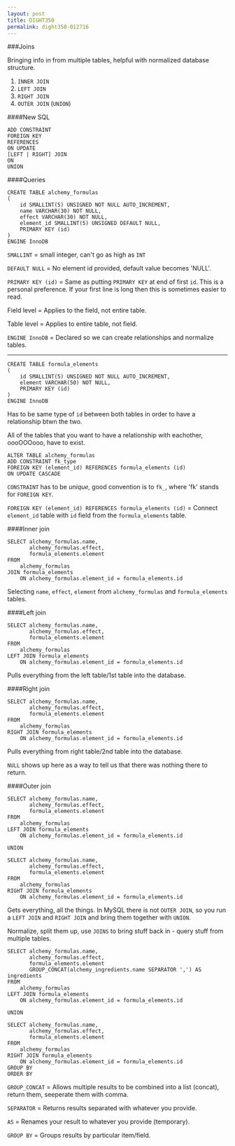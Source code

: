 ```yaml
---
layout: post
title: DIGHT350
permalink: dight350-012716
---
```


###Joins

Bringing info in from multiple tables, helpful with normalized database structure.


1. `INNER JOIN`
2. `LEFT JOIN`
3. `RIGHT JOIN`
4. `OUTER JOIN` (`UNION`)


####New SQL

```
ADD CONSTRAINT
FOREIGN KEY
REFERENCES
ON UPDATE
[LEFT | RIGHT] JOIN
ON
UNION
```

####Queries

```
CREATE TABLE alchemy_formulas
(
    id SMALLINT(5) UNSIGNED NOT NULL AUTO_INCREMENT,
    name VARCHAR(30) NOT NULL,
    effect VARCHAR(30) NOT NULL,
    element_id SMALLINT(5) UNSIGNED DEFAULT NULL,
    PRIMARY KEY (id)
)
ENGINE InnoDB
```

`SMALLINT` = small integer, can't go as high as `INT`

`DEFAULT NULL` = No element id provided, default value becomes 'NULL'.

`PRIMARY KEY (id)` = Same as putting `PRIMARY KEY` at end of first `id`. This is a personal preference. If your first line is long then this is sometimes easier to read.

Field level = Applies to the field, not entire table.

Table level = Applies to entire table, not field.

`ENGINE InnoDB` = Declared so we can create relationships and normalize tables.

___

```
CREATE TABLE formula_elements
(
    id SMALLINT(5) UNSIGNED NOT NULL AUTO_INCREMENT,
    element VARCHAR(50) NOT NULL,
    PRIMARY KEY (id)
)
ENGINE InnoDB
```


Has to be same type of `id` between both tables in order to have a relationship btwn the two.


All of the tables that you want to have a relationship with eachother, oooOOOooo, have to exist.


```
ALTER TABLE alchemy_formulas
ADD CONSTRAINT fk_type
FOREIGN KEY (element_id) REFERENCES formula_elements (id)
ON UPDATE CASCADE
```


`CONSTRAINT` has to be _unique_, good convention is to `fk_`, where 'fk' stands for `FOREIGN KEY`.

`FOREIGN KEY (element_id) REFERENCES formula_elements (id)` = Connect `element_id` table with `id` field from the `formula_elements` table.


####Inner join

```
SELECT alchemy_formulas.name,
       alchemy_formulas.effect,
       formula_elements.element
FROM
    alchemy_formulas
JOIN formula_elements
    ON alchemy_formulas.element_id = formula_elements.id
```

Selecting `name`, `effect`, `element` from `alchemy_formulas` and `formula_elements` tables. 


####Left join

```
SELECT alchemy_formulas.name,
       alchemy_formulas.effect,
       formula_elements.element
FROM
    alchemy_formulas
LEFT JOIN formula_elements
    ON alchemy_formulas.element_id = formula_elements.id
```

Pulls everything from the left table/1st table into the database.


####Right join

```
SELECT alchemy_formulas.name,
       alchemy_formulas.effect,
       formula_elements.element
FROM
    alchemy_formulas
RIGHT JOIN formula_elements
    ON alchemy_formulas.element_id = formula_elements.id
```

Pulls everything from right table/2nd table into the database.

`NULL` shows up here as a way to tell us that there was nothing there to return.

####Outer join

```
SELECT alchemy_formulas.name,
       alchemy_formulas.effect,
       formula_elements.element
FROM
    alchemy_formulas
LEFT JOIN formula_elements
    ON alchemy_formulas.element_id = formula_elements.id

UNION

SELECT alchemy_formulas.name,
       alchemy_formulas.effect,
       formula_elements.element
FROM
    alchemy_formulas
RIGHT JOIN formula_elements
    ON alchemy_formulas.element_id = formula_elements.id
```

Gets everything, all the things. In MySQL there is not `OUTER JOIN`, so you run a `LEFT JOIN` and `RIGHT JOIN` and bring them together with `UNION`.


Normalize, split them up, use `JOINS` to bring stuff back in - query stuff from multiple tables.


```
SELECT alchemy_formulas.name,
       alchemy_formulas.effect,
       formula_elements.element
       GROUP_CONCAT(alchemy_ingredients.name SEPARATOR ',') AS ingredients
FROM
    alchemy_formulas
LEFT JOIN formula_elements
    ON alchemy_formulas.element_id = formula_elements.id

UNION

SELECT alchemy_formulas.name,
       alchemy_formulas.effect,
       formula_elements.element
FROM
    alchemy_formulas
RIGHT JOIN formula_elements
    ON alchemy_formulas.element_id = formula_elements.id
GROUP BY
ORDER BY
```



`GROUP_CONCAT` = Allows multiple results to be combined into a list (concat), return them, seeperate them with comma. 

`SEPARATOR` = Returns results separated with whatever you provide.

`AS` = Renames your result to whatever you provide (temporary).

`GROUP BY` = Groups results by particular item/field.